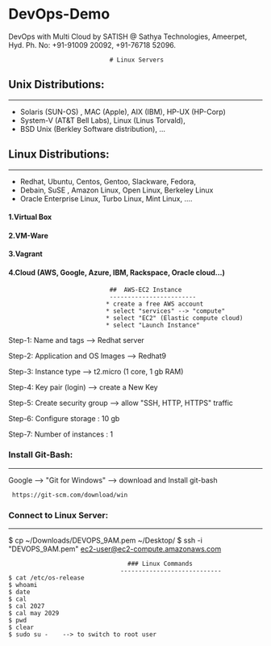 # DevOps-Demo
DevOps with Multi Cloud by SATISH @ Sathya Technologies, Ameerpet, Hyd. Ph. No: +91-91009 20092, +91-76718 52096.




                                # Linux Servers
                                                   
## Unix Distributions:
----------------------------
   * Solaris (SUN-OS) , MAC (Apple), AIX (IBM), HP-UX (HP-Corp)
   * System-V (AT&T Bell Labs),  Linux (Linus Torvald),
   * BSD Unix (Berkley Software distribution),  ...

## Linux Distributions:
----------------------------
   * Redhat, Ubuntu, Centos, Gentoo, Slackware, Fedora, 
   * Debain, SuSE , Amazon Linux, Open Linux, Berkeley Linux
   * Oracle Enterprise Linux, Turbo Linux, Mint Linux, ....



   #### 1.Virtual Box
   #### 2.VM-Ware
   #### 3.Vagrant
   #### 4.Cloud (AWS, Google, Azure, IBM, Rackspace, Oracle cloud...)



                                ##  AWS-EC2 Instance
                                ------------------------
                               * create a free AWS account   
                               * select "services" --> "compute"
                               * select "EC2" (Elastic compute cloud)
                               * select "Launch Instance"

  Step-1: Name and tags --> Redhat server

  Step-2: Application and OS Images --> Redhat9
 
  Step-3: Instance type  --> t2.micro (1 core, 1 gb RAM)

  Step-4: Key pair (login) --> create a New Key

  Step-5: Create security group --> allow "SSH, HTTP, HTTPS" traffic

  Step-6: Configure storage : 10 gb

  Step-7: Number of instances : 1



### Install Git-Bash:
------------------------
 Google --> "Git for Windows"  --> download and Install git-bash

     https://git-scm.com/download/win

### Connect to Linux Server:
------------------------------------        
$ cp ~/Downloads/DEVOPS_9AM.pem ~/Desktop/
$ ssh -i "DEVOPS_9AM.pem" ec2-user@ec2-compute.amazonaws.com


                                     ### Linux Commands
                                   ----------------------------
    $ cat /etc/os-release
    $ whoami
    $ date
    $ cal
    $ cal 2027
    $ cal may 2029
    $ pwd
    $ clear
    $ sudo su -    --> to switch to root user




